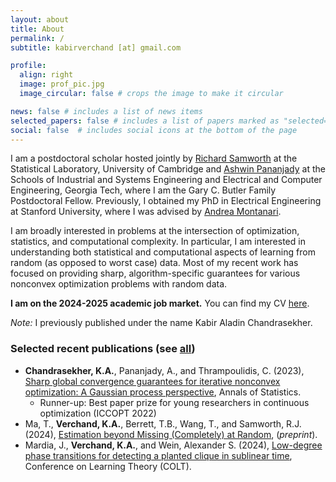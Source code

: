 ```yaml
---
layout: about
title: About
permalink: /
subtitle: kabirverchand [at] gmail.com 

profile:
  align: right 
  image: prof_pic.jpg
  image_circular: false # crops the image to make it circular

news: false # includes a list of news items
selected_papers: false # includes a list of papers marked as "selected={true}"
social: false  # includes social icons at the bottom of the page
---
```

I am a postdoctoral scholar hosted jointly by [Richard Samworth](https://www.statslab.cam.ac.uk/~rjs57/) at the Statistical Laboratory, University of Cambridge and [Ashwin Pananjady](https://sites.gatech.edu/ashwin-pananjady/) at the Schools of Industrial and Systems Engineering and Electrical and Computer Engineering, Georgia Tech, where I am the Gary C. Butler Family Postdoctoral Fellow.  Previously, I obtained my PhD in Electrical Engineering at Stanford University, where I was advised by [Andrea Montanari](https://web.stanford.edu/~montanar/).  

I am broadly interested in problems at the intersection of optimization, statistics, and computational complexity.  In particular, I am interested in understanding both statistical and computational aspects of learning from random (as opposed to worst case) data.  Most of my recent work has focused on providing sharp, algorithm-specific guarantees for various nonconvex optimization problems with random data.

**I am on the 2024-2025 academic job market.** You can find my CV [here](https://kabirverchand.github.io/assets/pdf/cv_kav.pdf).

*Note:* I previously published under the name Kabir Aladin Chandrasekher. 


### Selected recent publications (see [all](https://kabirverchand.github.io/publications))
- **Chandrasekher, K.A.**, Pananjady, A., and Thrampoulidis, C. (2023), [Sharp global convergence guarantees for iterative nonconvex optimization: A Gaussian process perspective](https://arxiv.org/abs/2109.09859), Annals of Statistics.
    - Runner-up: Best paper prize for young researchers in continuous
      optimization (ICCOPT 2022)
- Ma, T., **Verchand, K.A.**, Berrett, T.B., Wang, T., and Samworth, R.J. (2024), [Estimation beyond Missing (Completely) at Random](https://arxiv.org/abs/2410.10704), (<em>preprint</em>). 
- Mardia, J., **Verchand, K.A.**, and Wein, Alexander S. (2024), [Low-degree phase transitions for detecting a planted clique in sublinear time](https://arxiv.org/abs/2402.05451), Conference on Learning Theory (COLT).
